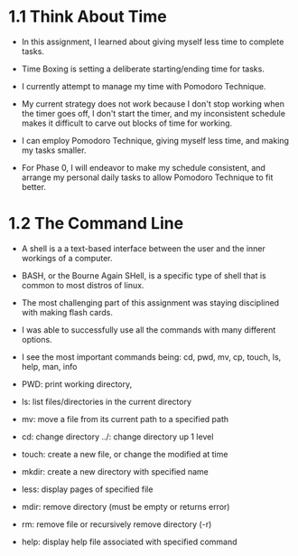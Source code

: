 # 1.1 Think About Time


* In this assignment, I learned about giving myself less time to complete tasks.

* Time Boxing is setting a deliberate starting/ending time for tasks.

* I currently attempt to manage my time with Pomodoro Technique.

* My current strategy does not work because I don't stop working when the timer goes off, I don't start the timer, and my inconsistent schedule makes it difficult to carve out blocks of time for working.

* I can employ Pomodoro Technique, giving myself less time, and making my tasks smaller.

* For Phase 0, I will endeavor to make my schedule consistent, and arrange my personal daily tasks to allow Pomodoro Technique to fit better.



# 1.2 The Command Line


* A shell is a a text-based interface between the user and the inner workings of a computer.

* BASH, or the Bourne Again SHell, is a specific type of shell that is common to most distros of linux.

* The most challenging part of this assignment was staying disciplined with making flash cards.

* I was able to successfully use all the commands with many different options.

* I see the most important commands being: cd, pwd, mv, cp, touch, ls, help, man, info

* PWD: print working directory,
* ls: list files/directories in the current directory
* mv: move a file from its current path to a specified path
* cd: change directory
../:  change directory up 1 level
* touch: create a new file, or change the modified at time
* mkdir: create a new directory with specified name
* less: display pages of specified file
* mdir: remove directory (must be empty or returns error)
* rm: remove file or recursively remove directory (-r)
* help: display help file associated with specified command
